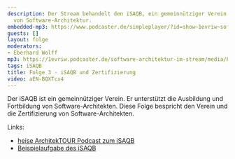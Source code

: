 ```yaml
---
description: Der Stream behandelt den iSAQB, ein gemeinnütziger Verein zur Förderung
  von Software-Architektur.
embedded-mp3: https://www.podcaster.de/simpleplayer/?id=show~1evriw~software-architektur-im-stream~pod-5f9eea79b65f4920425320&v=1604513721
guests: []
layout: folge
moderators:
- Eberhard Wolff
mp3: https://1evriw.podcaster.de/software-architektur-im-stream/media/PodcastiSAQBUndZertifizierung.mp3
tags: iSAQB
title: Folge 3 - iSAQB und Zertifizierung
video: aEN-BQXTcx4
---
```


Der iSAQB ist ein gemeinnütziger Verein. Er unterstützt die Ausbildung und
Fortbildung von Software-Architekten. Diese Folge bespricht den Verein
und die Zertifizierung von Software-Architekten.

Links:
* [heise ArchitekTOUR Podcast zum
  iSAQB](https://www.heise.de/developer/artikel/Episode-80-Architekturzertifizierung-beim-iSAQB-4991806.html)
* [Beispielaufgabe des iSAQB](https://www.isaqb.org/downloads/) 

